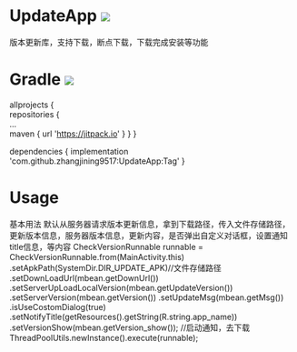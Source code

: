 # UpdateApp [![](https://jitpack.io/v/zhangjining9517/UpdateApp.svg)](https://jitpack.io/#zhangjining9517/UpdateApp)
版本更新库，支持下载，断点下载，下载完成安装等功能

# Gradle [![](https://jitpack.io/v/zhangjining9517/UpdateApp.svg)](https://jitpack.io/#zhangjining9517/UpdateApp)
allprojects {    
	repositories {  
		...  
		maven { url 'https://jitpack.io' }
	}
}
  
dependencies {
	   implementation 'com.github.zhangjining9517:UpdateApp:Tag'
}

# Usage
基本用法
默认从服务器请求版本更新信息，拿到下载路径，传入文件存储路径，更新版本信息，服务器版本信息，更新内容，是否弹出自定义对话框，设置通知title信息，等内容
CheckVersionRunnable runnable = CheckVersionRunnable.from(MainActivity.this)
                                .setApkPath(SystemDir.DIR_UPDATE_APK)//文件存储路径
                                .setDownLoadUrl(mbean.getDownUrl())
                                .setServerUpLoadLocalVersion(mbean.getUpdateVersion())
                                .setServerVersion(mbean.getVersion())
                                .setUpdateMsg(mbean.getMsg())
                                .isUseCostomDialog(true)
                                .setNotifyTitle(getResources().getString(R.string.app_name))
                                .setVersionShow(mbean.getVersion_show());
//启动通知，去下载
ThreadPoolUtils.newInstance().execute(runnable);
